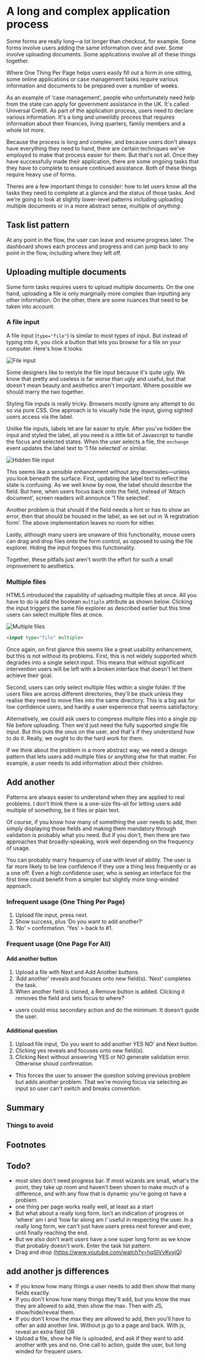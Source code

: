 # A long and complex application process

Some forms are really long&mdash;a lot longer than checkout, for example. Some forms involve users adding the same information over and over. Some involve uploading documents. Some applications involve all of these things together.

Where One Thing Per Page helps users easily fill out a form in one sitting, some online applications or case management tasks require various information and documents to be prepared over a number of weeks.

As an example of ‘case management’, people who unfortunately need help from the state can apply for government assistance in the UK. It's called Universal Credit. As part of the application process, users need to declare various information. It's a long and unweildly process that requires information about their finances, living quarters, family members and a whole lot more.

Because the process is long and complex, and because users don't always have everything they need to hand, there are certain techniques we've employed to make that process easier for them. But that's not all. Once they have successfully made their application, there are some ongoing tasks that they have to complete to ensure continued assistance. Both of these things require heavy use of forms.

Theres are a few important things to consider: how to let users know all the tasks they need to complete at a glance and the status of those tasks. And we're going to look at slightly lower-level patterns including uploading multiple documents or in a more abstract sense, multiple of *anything*.

## Task list pattern

At any point in the flow, the user can leave and resume progress later.
The dashboard shows each process and progress and can jump back to any point in the flow, including where they left off.

## Uploading multiple documents

Some form tasks requires users to upload multiple documents. On the one hand, uploading a file is only marginally more complex than inputting any other information. On the other, there are some nuances that need to be taken into account.

### A file input

A file input (`type="file"`) is similar to most types of input. But instead of typing into it, you click a button that lets you browse for a file on your computer. Here's how it looks:

![File input](.)

Some designers like to restyle the file input because it's quite ugly. We know that pretty and useless is far worse than ugly and useful, but that doesn't mean beauty and aesthetics aren't important. Where possible we should marry the two together.

Styling file inputs is really tricky. Browsers mostly ignore any attempt to do so via pure CSS. One approach is to visually hide the input, giving sighted users access via the label.

Unlike file inputs, labels let are far easier to style. After you've hidden the input and styled the label, all you need is a little bit of Javascript to handle the focus and selected states. When the user selects a file, the `onchange` event updates the label text to ‘1 file selected’ or similar.

![Hidden file input](.)

This seems like a sensible enhancement without any downsides&mdash;unless you look beneath the surface. First, updating the label text to reflect the state is confusing. As we well know by now, the label should describe the field. But here, when users focus back onto the field, instead of ‘Attach document’, screen readers will announce ‘1 file selected’.

Another problem is that should if the field needs a hint or has to show an error, then that should be housed in the label, as we set out in ‘A registration form’. The above implementation leaves no room for either.

Lastly, although many users are unaware of this functionality, mouse users can drag and drop files onto the form control, as opposed to using the file explorer. Hiding the input forgoes this functionality.

Together, these pitfalls just aren't worth the effort for such a small improvement to aesthetics.

### Multiple files

HTML5 introduced the capability of uploading multiple files at once. All you have to do is add the boolean `multiple` attribute as shown below. Clicking the input triggers the same file explorer as described earlier but this time users can select multiple files at once.

![Multiple files](.)

```HTML
<input type="file" multiple>
```

Once again, on first glance this seems like a great usability enhancement, but this is not without its problems. First, this is not widely supported which degrades into a single select input. This means that without significant intervention users will be left with a broken interface that doesn't let them achieve their goal.

Second, users can only select multiple files within a single folder. If the users files are across different directories, they'll be stuck unless they realise they need to move files into the same directory. This is a big ask for low confidence users, and hardly a user experience that seems satisfactory.

Alternatively, we could ask users to compress multiple files into a single zip file before uploading. Then we'd just need the fully supported single file input. But this puts the onus on the user, and that's if they understand how to do it. Really, we ought to do the hard work for them.

If we think about the problem in a more abstract way, we need a design pattern that lets users add multiple files or anything else for that matter. For example, a user needs to add information about their children.

## Add another

Patterns are always easier to understand when they are applied to real problems. I don't think there is a one-size fits-all for letting users add multiple of something, be it files or plain text.

Of course, if you know how many of something the user needs to add, then simply displaying those fields and making them mandatory through validation is probably what you need. But if you don't, then there are two approaches that broadly-speaking, work well depending on the frequency of usage.

You can probably marry frequency of use with level of ability. The user is far more likely to be low confidence if they use a thing less frequently or as a one off. Even a high confidence user, who is seeing an interface for the first time could benefit from a simpler but slightly more long-winded approach.

### Infrequent usage (One Thing Per Page)

1. Upload file input, press next.
2. Show success, plus ‘Do you want to add another?’
3. ‘No’ > confirmation. ‘Yes’ > back to #1.

### Frequent usage (One Page For All)

#### Add another button

1. Upload a file with Next and Add Another buttons.
2. ‘Add another’ reveals and focuses onto new field(s). ‘Next’ completes the task.
3. When another field is cloned, a Remove button is added. Clicking it removes the field and sets focus to where?

- users could miss secondary action and do the minimum. It doesn't guide the user.

#### Additional question

1. Upload file input, ‘Do you want to add another YES NO’ and Next button.
2. Clicking yes reveals and focuses onto new field(s).
3. Clicking Next without answering YES or NO generate validation error. Otherwise shoud confirmation.

- This forces the user to answer the question solving previous problem but adds another problem. That we're moving focus via selecting an input so user can't switch and breaks convention.

## Summary

### Things to avoid

## Footnotes

## Todo?

- most sites don't need progress bar. If most wizards are small, what's the point, they take up room and haven't been shown to make much of a difference, and with any flow that is dynamic you're going ot have a problem.
- one thing per page works really well, at least as a start
- But what about a really long form. Isn't an indication of progress or ‘where’ am i  and ‘how far along am i’ useful in respecting the user. In a really long form, we can't just have users press next forever and ever, until finally reaching the end.
- But we also don't want users have a one super long form as we know that probably doesn't work. Enter the task list pattern.
- Drag and drop (https://www.youtube.com/watch?v=hqSlVvKvvjQ)

## add another js differences

- If you know how many things a user needs to add then show that many fields exactly.
- If you don't know how many things they'll add, but you know the max they are allowed to add, then show the max. Then with JS, show/hide/reveal them.
- If you don't know the max they are allowed to add, then you'll have to offer an add another link. Without js go to a page and back. With js, reveal an extra field OR
- Upload a file, show he file is uploaded, and ask if they want to add another with yes and no. One call to action, guide the user, but long winded for frequent users.